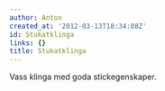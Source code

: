 ```yaml
---
author: Anton
created_at: '2012-03-13T18:34:08Z'
id: Stukatklinga
links: {}
title: Stukatklinga
---
```


Vass klinga med goda stickegenskaper.
